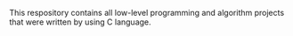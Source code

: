 This respository contains all low-level programming and algorithm projects that were written by using C language.
